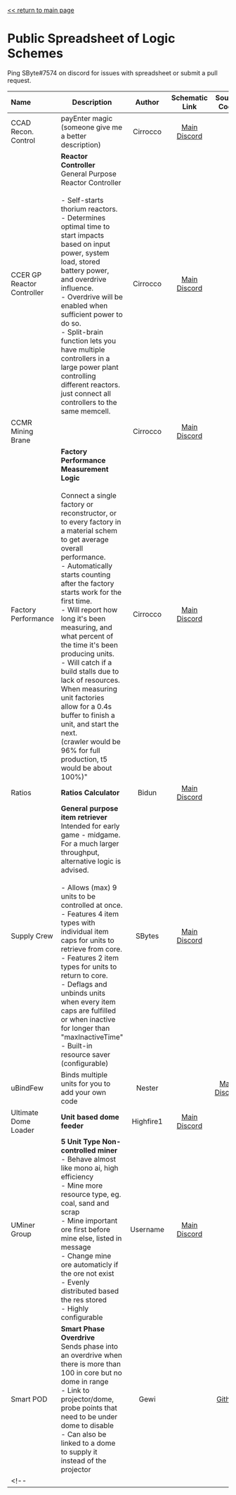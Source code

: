 [<< return to main page](../README.md)
# Public Spreadsheet of Logic Schemes

Ping SByte#7574 on discord for issues with spreadsheet or submit a pull request.

<!-- TODO: Automate this with actions and json -->
<!-- previously on https://docs.google.com/spreadsheets/d/1LQXT5KLEAX0OmkofKDUdt6xcSattJKX6_A9beSJ1A7w/edit#gid=0 -->

| Name | Description | Author | Schematic Link | Source Code | Version | Last Updated |
| :--- | --- | :---: | :---: | :---: | :--- | ---: |
| CCAD Recon. Control |	payEnter magic (someone give me a better description) |	Cirrocco | [Main Discord](https://discord.com/channels/391020510269669376/640604827344306207/961263533859962912) | | v3a28 | 4/6/2022
| CCER GP Reactor Controller | **Reactor Controller** <br> General Purpose Reactor Controller <br><br>- Self-starts thorium reactors. <br>- Determines optimal time to start impacts based on input power, system load, stored battery power, and overdrive influence. <br>- Overdrive will be enabled when sufficient power to do so. <br>- Split-brain function lets you have multiple controllers in a large power plant controlling different reactors. just connect all controllers to the same memcell. | Cirrocco | [Main Discord](https://discord.com/channels/391020510269669376/422855426242248725/934609395063595030) | | v5.28 | |
| CCMR Mining Brane | | Cirrocco | [Main Discord](https://discord.com/channels/391020510269669376/640604827344306207/944295882470326425) | | v4.17 | 2/19/2022  |
| Factory Performance | **Factory Performance Measurement Logic** <br><br>Connect a single factory or reconstructor, or to every factory in a material schem to get average overall performance.<br>- Automatically starts counting after the factory starts work for the first time.<br>- Will report how long it's been measuring, and what percent of the time it's been producing units.<br>- Will catch if a build stalls due to lack of resources.<br>When measuring unit factories allow for a 0.4s buffer to finish a unit, and start the next.<br>(crawler would be 96% for full production, t5 would be about 100%)" | Cirrocco | [Main Discord](https://discord.com/channels/391020510269669376/422855426242248725/923309808336125985) | | v2.1 | 12/23/2021 |
| Ratios | **Ratios Calculator** | Bidun | [Main Discord](https://discord.com/channels/391020510269669376/422855426242248725/970050118835396620) | | v1.6 | 5/1/2022 |
| Supply Crew | **General purpose item retriever**<br>Intended for early game - midgame. For a much larger throughput, alternative logic is advised.<br><br>- Allows (max) 9 units to be controlled at once.<br>- Features 4 item types with individual item caps for units to retrieve from core.<br>- Features 2 item types for units to return to core.<br>- Deflags and unbinds units when every item caps are fulfilled or when inactive for longer than "maxInactiveTime"<br>- Built-in resource saver (configurable) | SBytes | [Main Discord](https://discord.com/channels/391020510269669376/878022862915653723/974570618668318763) | | v2.6.3 | 05/13/2022 |
| uBindFew | Binds multiple units for you to add your own code | Nester | | [Main Discord](https://discord.com/channels/391020510269669376/742769933926269069/902996482599297125) | v2.02 | |
| Ultimate Dome Loader | **Unit based dome feeder** | Highfire1 | [Main Discord](https://discord.com/channels/391020510269669376/878022862915653723/925648746870620182) | | v6 |12/29/2021 |
| UMiner Group | **5 Unit Type Non-controlled miner**<br>- Behave almost like mono ai, high efficiency<br>- Mine more resource type, eg. coal, sand and scrap<br>- Mine important ore first before mine else, listed in message<br>- Change mine ore automaticly if the ore not exist<br>- Evenly distributed based the res stored<br>- Highly configurable | Username | [Main Discord](https://discord.com/channels/391020510269669376/640604827344306207/942284761827778622) | | v5.2 | 1/31/2022 |
| Smart POD | **Smart Phase Overdrive**<br>Sends phase into an overdrive when there is more than 100 in core but no dome in range<br>- Link to projector/dome, probe points that need to be under dome to disable<br>- Can also be linked to a dome to supply it instead of the projector | Gewi | | [Github](https://github.com/Gewi413/mindustry-logic/blob/main/overdrive/normal.mlog) | | 3/13/2022 |
<!-- | | | | | | | | -->

